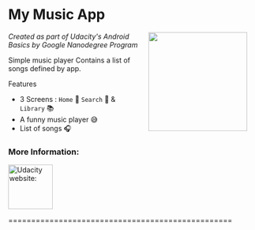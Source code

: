 My Music App
=================================

<img src="https://raw.githubusercontent.com/jonathanbcsouza/mymusicapp/master/screenshots/home_screen.png" width="200" align="right" hspace="20">

*Created as part of Udacity's Android Basics by Google Nanodegree Program*

Simple music player
Contains a list of songs defined by app.

Features

- 3 Screens : `Home` :iphone: `Search` :mag_right: & `Library` :books:
- A funny music player :sweat_smile:
- List of songs :headphones:

### More Information:

<a href="https://udacity.com" target="_blank">
<img src="https://lh3.googleusercontent.com/UvVEg8VLF9qJ4KjvCcpNP5ev4XPh6W_o8PMkfj4COm9MDxozDmlWpW78XW_pZC5N0m7d=w300" alt="Udacity website:" height="90"/></a>


=================================================